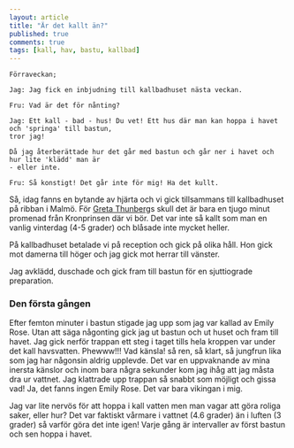 ```yaml
---
layout: article
title: "Är det kallt än?"
published: true
comments: true
tags: [kall, hav, bastu, kallbad]
---
```



```
Förraveckan;

Jag: Jag fick en inbjudning till kallbadhuset nästa veckan.

Fru: Vad är det för nånting?

Jag: Ett kall - bad - hus! Du vet! Ett hus där man kan hoppa i havet och 'springa' till bastun,
tror jag!

Då jag återberättade hur det går med bastun och går ner i havet och hur lite 'klädd' man är
- eller inte.

Fru: Så konstigt! Det går inte för mig! Ha det kullt.
```

Så, idag fanns en bytande av hjärta och vi gick tillsammans till kallbadhuset på ribban i Malmö. För [Greta Thunberg](https://en.wikipedia.org/wiki/Greta_Thunberg)s skull det är bara en tjugo minut promenad från Kronprinsen där vi bör. Det var inte så kallt som man en vanlig vinterdag (4-5 grader) och blåsade inte mycket heller.

På kallbadhuset betalade vi på reception och gick på olika håll. Hon gick mot damerna till höger och jag gick mot herrar till vänster.

Jag avklädd, duschade och gick fram till bastun för en sjuttiograde preparation.

### Den första gången

Efter femton minuter i bastun stigade jag upp som jag var kallad av Emily Rose. Utan att säga någonting gick jag ut bastun och ut huset och fram till havet. Jag gick nerför trappan ett steg i taget tills hela kroppen var under det kall havsvatten. Phewww!!! Vad känsla! så ren, så klart, så jungfrun lika som jag har någonsin aldrig upplevde. Det var en uppvaknande av mina inersta känslor och inom bara några sekunder kom jag ihåg att jag måsta dra ur vattnet. Jag klattrade upp trappan så snabbt som möjligt och gissa vad! Ja, det fanns ingen Emily Rose. Det var bara vikingan i mig.

Jag var lite nervös för att hoppa i kall vatten men man vagar att göra roliga saker, eller hur? Det var faktiskt vårmare i vattnet (4.6 grader) än i luften (3 grader) så varför göra det inte igen! Varje gång är intervaller av först bastun och sen hoppa i havet.

